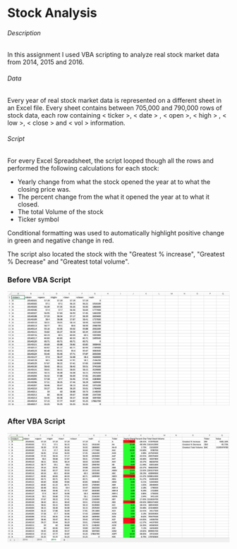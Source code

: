 # Stock Analysis 

###### Description

In this assignment I used VBA scripting to analyze real stock market data from 2014, 2015 and 2016.

###### Data

Every year of real stock market data is represented on a different sheet in an Excel file. Every sheet contains between 705,000 and 790,000 rows of stock data, each row containing < ticker >, < date > , < open >, < high > , < low >, < close > and < vol > information. 

###### Script

For every Excel Spreadsheet, the script looped though all the rows and performed the following calculations for each stock:
- Yearly change from what the stock opened the year at to what the closing price was.
- The percent change from the what it opened the year at to what it closed.
- The total Volume of the stock
- Ticker symbol

Conditional formatting was used to automatically highlight positive change in green and negative change in red. 

The script also located the stock with the "Greatest % increase", "Greatest % Decrease" and "Greatest total volume".
### Before VBA Script
![](Media/2014-before.png)
### After VBA Script
![](Media/2014.png)
